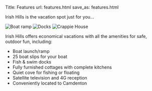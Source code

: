 Title: Features
url: features.html
save_as: features.html

Irish Hills is the vacation spot just for you...

![Boat ramp]({static}/images/BoatLaunch.jpg)
![Docks]({static}/images/DockandSailboat.jpg)
![Crappie House]({static}/images/CrappieHouse.jpg)

Irish Hills offers economical vacations with all the amenities for safe, outdoor fun, including:

- Boat launch/ramp
- 25 boat slips for your boat
- Fish & swim docks
- Fully furnished cottages with complete kitchens
- Quiet cove for fishing or floating
- Satellite television and 4G reception
- Conveniently located to Camdenton

<style>main img { width: calc(50rem/3); height: calc(50rem/3); float: left; object-fit: cover; } main p { clear: both; }</style>

